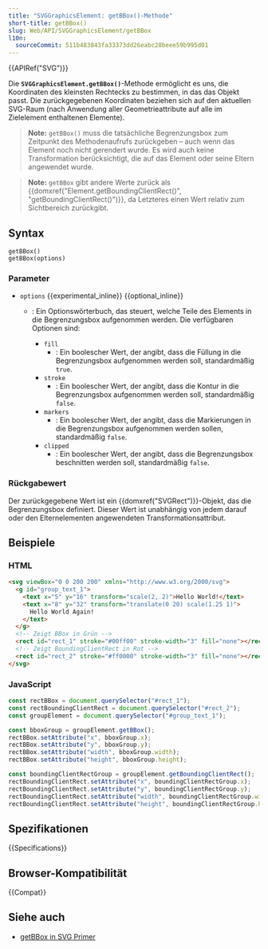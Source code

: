 ```yaml
---
title: "SVGGraphicsElement: getBBox()-Methode"
short-title: getBBox()
slug: Web/API/SVGGraphicsElement/getBBox
l10n:
  sourceCommit: 511b483843fa33373dd26eabc28beee59b995d01
---
```


{{APIRef("SVG")}}

Die **`SVGGraphicsElement.getBBox()`**-Methode ermöglicht es uns, die Koordinaten des kleinsten Rechtecks zu bestimmen, in das das Objekt passt. Die zurückgegebenen Koordinaten beziehen sich auf den aktuellen SVG-Raum (nach Anwendung aller Geometrieattribute auf alle im Zielelement enthaltenen Elemente).

> **Note:** `getBBox()` muss die tatsächliche Begrenzungsbox zum Zeitpunkt des Methodenaufrufs zurückgeben – auch wenn das Element noch nicht gerendert wurde. Es wird auch keine Transformation berücksichtigt, die auf das Element oder seine Eltern angewendet wurde.

> **Note:** `getBBox` gibt andere Werte zurück als {{domxref("Element.getBoundingClientRect()", "getBoundingClientRect()")}}, da Letzteres einen Wert relativ zum Sichtbereich zurückgibt.

## Syntax

```js-nolint
getBBox()
getBBox(options)
```

### Parameter

- `options` {{experimental_inline}} {{optional_inline}}

  - : Ein Optionswörterbuch, das steuert, welche Teile des Elements in die Begrenzungsbox aufgenommen werden. Die verfügbaren Optionen sind:

    - `fill`
      - : Ein boolescher Wert, der angibt, dass die Füllung in die Begrenzungsbox aufgenommen werden soll, standardmäßig `true`.
    - `stroke`
      - : Ein boolescher Wert, der angibt, dass die Kontur in die Begrenzungsbox aufgenommen werden soll, standardmäßig `false`.
    - `markers`
      - : Ein boolescher Wert, der angibt, dass die Markierungen in die Begrenzungsbox aufgenommen werden sollen, standardmäßig `false`.
    - `clipped`
      - : Ein boolescher Wert, der angibt, dass die Begrenzungsbox beschnitten werden soll, standardmäßig `false`.

### Rückgabewert

Der zurückgegebene Wert ist ein {{domxref("SVGRect")}}-Objekt, das die Begrenzungsbox definiert. Dieser Wert ist unabhängig von jedem darauf oder den Elternelementen angewendeten Transformationsattribut.

## Beispiele

### HTML

```html
<svg viewBox="0 0 200 200" xmlns="http://www.w3.org/2000/svg">
  <g id="group_text_1">
    <text x="5" y="16" transform="scale(2, 2)">Hello World!</text>
    <text x="8" y="32" transform="translate(0 20) scale(1.25 1)">
      Hello World Again!
    </text>
  </g>
  <!-- Zeigt BBox in Grün -->
  <rect id="rect_1" stroke="#00ff00" stroke-width="3" fill="none"></rect>
  <!-- Zeigt BoundingClientRect in Rot -->
  <rect id="rect_2" stroke="#ff0000" stroke-width="3" fill="none"></rect>
</svg>
```

### JavaScript

```js
const rectBBox = document.querySelector("#rect_1");
const rectBoundingClientRect = document.querySelector("#rect_2");
const groupElement = document.querySelector("#group_text_1");

const bboxGroup = groupElement.getBBox();
rectBBox.setAttribute("x", bboxGroup.x);
rectBBox.setAttribute("y", bboxGroup.y);
rectBBox.setAttribute("width", bboxGroup.width);
rectBBox.setAttribute("height", bboxGroup.height);

const boundingClientRectGroup = groupElement.getBoundingClientRect();
rectBoundingClientRect.setAttribute("x", boundingClientRectGroup.x);
rectBoundingClientRect.setAttribute("y", boundingClientRectGroup.y);
rectBoundingClientRect.setAttribute("width", boundingClientRectGroup.width);
rectBoundingClientRect.setAttribute("height", boundingClientRectGroup.height);
```

## Spezifikationen

{{Specifications}}

## Browser-Kompatibilität

{{Compat}}

## Siehe auch

- [getBBox in SVG Primer](https://www.w3.org/Graphics/SVG/IG/resources/svgprimer.html#getBBox)
